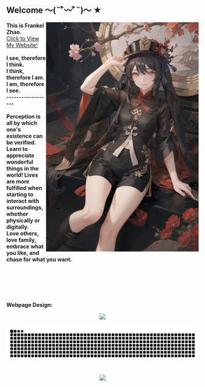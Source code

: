## Welcome ～(˵¯͒〰¯͒˵)～ ★

<img align='right' src='personal_cdn/00017-2771211951.png' width='400px'>

<b>This is Frankel Zhao.  </b><br>
[Click to View My Website!](https://furkathertaha.github.io/) <br>
<br>
<b> I see, therefore I think. <br> I think, therefore I am. <br> I am, therefore I see.  &emsp;&emsp;&emsp;&emsp; ------------------ <br> </b>
<br>
<b> Perception is all by which one's existence can be verified. Learn to appreciate wonderful things in the world! Lives are more fulfilled when starting to interact with surroundings, whether physically or digitally. <br> Love others, love family, embrace what you like, and chase for what you want. </b>
<br> 
<br>
<br>
<br>
<br>
<br>
<br>
<b> Webpage Design: </b>
<p align="center">
    <img src='https://github-readme-stats-one-bice.vercel.app/api/top-langs/?username=Furkathertaha&layout=compact&hide_border=true&langs_count=10&theme=buefy' width='400px'>
</p>

<!-- see my workflow-->
<picture>
  <source media="(prefers-color-scheme: dark)" srcset="https://raw.githubusercontent.com/Furkathertaha/Furkathertaha/output/github-contribution-grid-snake-dark.svg">
  <source media="(prefers-color-scheme: light)" srcset="https://raw.githubusercontent.com/Furkathertaha/Furkathertaha/output/github-contribution-grid-snake.svg">
  <img alt="github contribution grid snake animation" src="https://raw.githubusercontent.com/Furkathertaha/Furkathertaha/output/github-contribution-grid-snake.svg">
</picture>

<p align="center">
  <img src="https://profile-counter.glitch.me/Furkathertaha/count.svg" />
</p>
